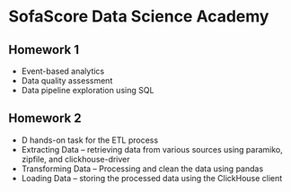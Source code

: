 # SofaScore Data Science Academy

## Homework 1
- Event-based analytics
- Data quality assessment
- Data pipeline exploration using SQL

## Homework 2
- D hands-on task for the ETL process
- Extracting Data – retrieving data from various sources using paramiko, zipfile, and clickhouse-driver
- Transforming Data – Processing and clean the data using pandas
- Loading Data – storing the processed data using the ClickHouse client
